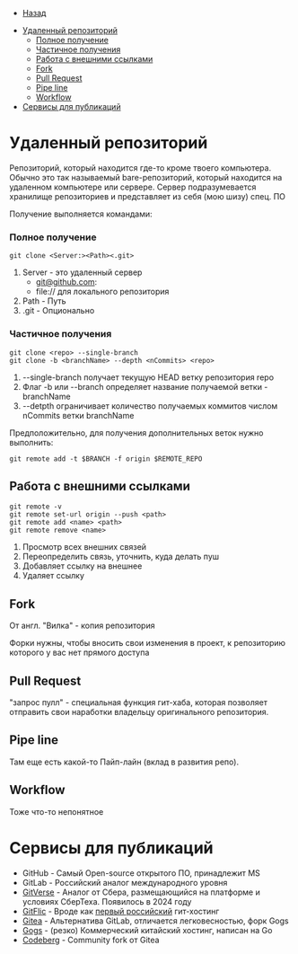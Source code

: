 * [Назад](./Readme.md)

- [Удаленный репозиторий](#удаленный-репозиторий)
    - [Полное получение](#полное-получение)
    - [Частичное получения](#частичное-получения)
  - [Работа с внешними ссылками](#работа-с-внешними-ссылками)
  - [Fork](#fork)
  - [Pull Request](#pull-request)
  - [Pipe line](#pipe-line)
  - [Workflow](#workflow)
- [Сервисы для публикаций](#сервисы-для-публикаций)

# Удаленный репозиторий

Репозиторий, который находится где-то кроме твоего компьютера. Обычно это так
называемый bare-репозиторий, который находится на удаленном компьютере или сервере.
Сервер подразумевается хранилище репозиториев и представляет из себя (мою шизу) спец.
ПО

Получение выполняется командами:

### Полное получение

```
git clone <Server:><Path><.git>
```

1. Server - это удаленный сервер 
   * git@github.com:
   * file:// для локального репозитория
2. Path - Путь
3. .git - Опционально

### Частичное получения

```
git clone <repo> --single-branch
git clone -b <branchName> --depth <nCommits> <repo>
```

1. --single-branch получает текущую HEAD ветку репозитория repo
2. Флаг -b или --branch определяет название получаемой ветки - branchName
3. --detpth ограничивает количество получаемых коммитов числом nCommits ветки branchName

Предположительно, для получения дополнительных веток нужно выполнить:

```
git remote add -t $BRANCH -f origin $REMOTE_REPO
```

## Работа с внешними ссылками

```
git remote -v
git remote set-url origin --push <path>
git remote add <name> <path>
git remote remove <name>
```

1. Просмотр всех внешних связей
2. Переопределить связь, уточнить, куда делать пуш
3. Добавляет ссылку на внешнее
4. Удаляет ссылку


## Fork

От англ. "Вилка" - копия репозитория

Форки нужны, чтобы вносить свои изменения в проект, к репозиторию которого у вас нет
прямого доступа

## Pull Request 

"запрос пулл" - специальная функция гит-хаба, которая позволяет отправить свои наработки
владельцу оригинального репозитория.

## Pipe line

Там еще есть какой-то Пайп-лайн (вклад в развития репо).

## Workflow

Тоже что-то непонятное

# Сервисы для публикаций

* GitHub - Самый Open-source открытого ПО, принадлежит MS
* GitLab - Российский аналог международного уровня
* [GitVerse](https://gitverse.ru) - Аналог от Сбера, размещающийся на платформе и условиях СберТеха. Появилось в 2024 году
* [GitFlic](https://gitflic.ru/public/project) - Вроде как [первый российский][ref1] гит-хостинг
* [Gitea](https://docs.gitea.com) - Альтернатива GitLab, отличается легковесностью, форк Gogs
* [Gogs](https://gogs.io) - (резко) Коммерческий китайский хостинг, написан на Go
* [Codeberg](https://codeberg.org) - Community fork от Gitea

[ref1]: https://trends.rbc.ru/trends/industry/622b8b4f9a7947053add4807#:~:text=%D0%BF%D0%BE%D0%B4%D0%B1%D0%BE%D1%80%D0%BA%D0%B0%20%D0%A0%D0%91%D0%9A%20Pro-,GitFlic,-%D0%AD%D1%82%D0%BE%20%D0%BF%D0%B5%D1%80%D0%B2%D1%8B%D0%B9%20%D1%80%D0%BE%D1%81%D1%81%D0%B8%D0%B9%D1%81%D0%BA%D0%B8%D0%B9

